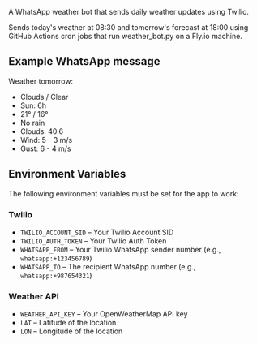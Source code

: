 A WhatsApp weather bot that sends daily weather updates using Twilio.

Sends today's weather at 08:30 and tomorrow's forecast at 18:00 using GitHub Actions cron jobs that run weather_bot.py on a Fly.io machine.


## Example WhatsApp message
Weather tomorrow:
- Clouds / Clear
- Sun: 6h
- 21° / 16°
- No rain
- Clouds: 40.6
- Wind: 5 - 3 m/s
- Gust: 6 - 4 m/s

## Environment Variables
The following environment variables must be set for the app to work:

### Twilio
- `TWILIO_ACCOUNT_SID` – Your Twilio Account SID
- `TWILIO_AUTH_TOKEN` – Your Twilio Auth Token
- `WHATSAPP_FROM` – Your Twilio WhatsApp sender number (e.g., `whatsapp:+123456789`)
- `WHATSAPP_TO` – The recipient WhatsApp number (e.g., `whatsapp:+987654321`)

### Weather API
- `WEATHER_API_KEY` – Your OpenWeatherMap API key
- `LAT` – Latitude of the location
- `LON` – Longitude of the location



